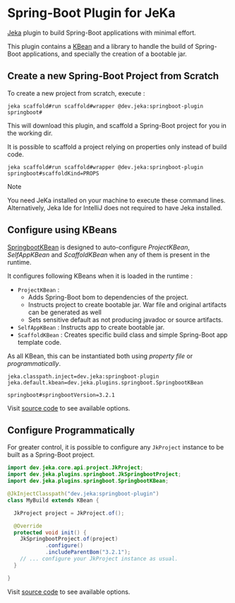 # Spring-Boot Plugin for JeKa

[Jeka](https://jeka.dev) plugin to build Spring-Boot applications with minimal effort. <br/>

This plugin contains a [KBean](src/dev/jeka/plugins/springboot/SpringbootKBean.java) and a library to handle the build of Spring-Boot applications, and specially 
the creation of a bootable jar.

## Create a new Spring-Boot Project from Scratch

To create a new project from scratch, execute :

```shell
jeka scaffold#run scaffold#wrapper @dev.jeka:springboot-plugin springboot#
``` 
This will download this plugin, and scaffold a Spring-Boot project for you in the working dir.

It is possible to scaffold a project relying on properties only instead of build code.
```shell
jeka scaffold#run scaffold#wrapper @dev.jeka:springboot-plugin springboot#scaffoldKind=PROPS
``` 

> [!NOTE]
> You need JeKa installed on your machine to execute these command lines.
  Alternatively, Jeka Ide for IntelliJ does not required to have Jeka installed.


## Configure using KBeans 

[SpringbootKBean](src/dev/jeka/plugins/springboot/SpringbootKBean.java) is designed to auto-configure
*ProjectKBean*, *SelfAppKBean* and *ScaffoldKBean* when any of them is present in the runtime.

It configures following KBeans when it is loaded in the runtime :
- `ProjectKBean` : 
  - Adds Spring-Boot bom to dependencies of the project.
  - Instructs project to create bootable jar. War file and original artifacts can be generated as well
  - Sets sensitive default as not producing javadoc or source artifacts.
- `SelfAppKBean` : Instructs app to create bootable jar.
- `ScaffoldKBean` : Creates specific build class and simple Spring-Boot app template code.

As all KBean, this can be instantiated both using *property file* or *programmatically*.

```properties
jeka.classpath.inject=dev.jeka:springboot-plugin
jeka.default.kbean=dev.jeka.plugins.springboot.SpringbootKBean

springboot#springbootVersion=3.2.1
```
Visit [source code](src/dev/jeka/plugins/springboot/SpringbootKBean.java) to see available options.

## Configure Programmatically

For greater control, it is possible to configure any `JkProject` instance to be built as a Spring-Boot project.

```java
import dev.jeka.core.api.project.JkProject;
import dev.jeka.plugins.springboot.JkSpringbootProject;
import dev.jeka.plugins.springboot.SpringbootKBean;

@JkInjectClasspath("dev.jeka:springboot-plugin")
class MyBuild extends KBean {

  JkProject project = JkProject.of();

  @Override
  protected void init() {
    JkSpringbootProject.of(project)
            .configure()
            .includeParentBom("3.2.1");
    // ... configure your JkProject instance as usual.
  }

}
```
Visit [source code](src/dev/jeka/plugins/springboot/JkSpringbootProject) to see available options.




